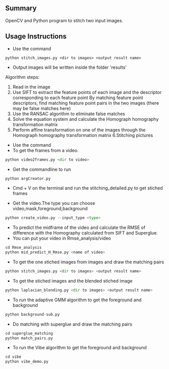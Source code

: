 
## Summary
OpenCV and Python program to stitch two input images.

## Usage Instructions
- Use the command
```
python stitch_images.py <dir to images> <output result name>
```
- Output images will be written inside the folder 'results'

Algorithm steps:

1. Read in the image
2. Use SIFT to extract the feature points of each image and the descriptor corresponding to each feature point
By matching feature point descriptors, find matching feature point pairs in the two images (there may be false matches here)
3. Use the RANSAC algorithm to eliminate false matches
4. Solve the equation system and calculate the Homograph homography transformation matrix
5. Perform affine transformation on one of the images through the Homograph homography transformation matrix
6.Stitching pictures


- Use the command
- To get the frames from a video.
``` python
python video2frames.py <dir to video>
```

- Get the commandline to run
``` python
python argCreator.py
```
- Cmd + V on the terminal and run the stitching_detailed.py to get stiched frames

- Get the video.The type you can choose video,mask,foreground,background
``` python
python create_video.py --input_type <type>
```
- To predict the midframe of the video and calculate the RMSE of difference with the Homography calculated from SIFT and Superglue.
- You can put your video in Rmse_analysis/video
``` python
cd Rmse_analysis
python mid_predict_H_Rmse.py <name of video>
```
- To get the one stiched images from images and draw the matching pairs
``` python
python stitch_images.py <dir to images> <output result name>
```
- To get the stiched images and the blended stiched image
``` python
python laplacian_blending.py <dir to images> <output result name>
```
- To run the adaptive GMM algorithm to get the foreground and background 
``` python
python background-sub.py
```
- Do matching with superglue and draw the matching pairs
``` python
cd superglue_matching
python match_pairs.py
```

- To run the Vibe algorithm to get the foreground and background
``` python
cd vibe
python vibe_demo.py
```
